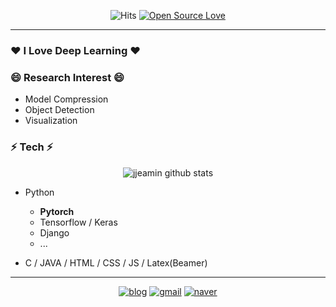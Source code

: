 <div align=center>

![Hits](https://hits.seeyoufarm.com/api/count/incr/badge.svg?url=https://github.com/jjeamin)
[![Open Source Love](https://badges.frapsoft.com/os/v1/open-source.svg?v=103)](https://github.com/jjeamin)

</div>

-----

### ❤️ I Love Deep Learning ❤️

### 😄 Research Interest 😄

- Model Compression
- Object Detection
- Visualization

### ⚡ Tech ⚡


<div align=center>
   
   ![jjeamin github stats](https://github-readme-stats.vercel.app/api?username=jjeamin&show_icons=true&theme=merko)
   
</div>


- Python
   + **Pytorch**
   + Tensorflow / Keras
   + Django
   + ...
   
- C / JAVA / HTML / CSS / JS / Latex(Beamer)

------

<div align=center>

[![blog](https://img.shields.io/badge/Blog-Here-blue?style=for-the-badge)](https://jjeamin.github.io/)
[![gmail](https://img.shields.io/badge/Gmail-Here-red?style=for-the-badge)](mailto:woalsdl600@gmail.com)
[![naver](https://img.shields.io/badge/Naver-Here-green?style=for-the-badge)](mailto:woalsdl500@naver.com)

</div>
